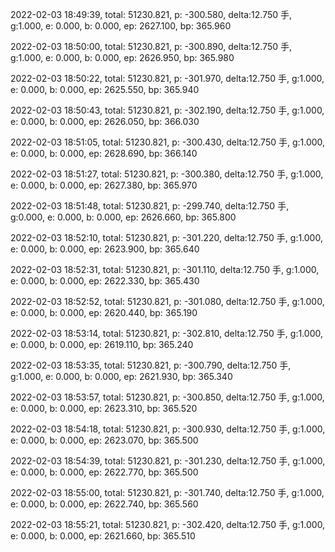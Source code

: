 2022-02-03 18:49:39, total: 51230.821, p: -300.580, delta:12.750 手, g:1.000, e: 0.000, b: 0.000, ep: 2627.100, bp: 365.960

2022-02-03 18:50:00, total: 51230.821, p: -300.890, delta:12.750 手, g:1.000, e: 0.000, b: 0.000, ep: 2626.950, bp: 365.980

2022-02-03 18:50:22, total: 51230.821, p: -301.970, delta:12.750 手, g:1.000, e: 0.000, b: 0.000, ep: 2625.550, bp: 365.940

2022-02-03 18:50:43, total: 51230.821, p: -302.190, delta:12.750 手, g:1.000, e: 0.000, b: 0.000, ep: 2626.050, bp: 366.030

2022-02-03 18:51:05, total: 51230.821, p: -300.430, delta:12.750 手, g:1.000, e: 0.000, b: 0.000, ep: 2628.690, bp: 366.140

2022-02-03 18:51:27, total: 51230.821, p: -300.380, delta:12.750 手, g:1.000, e: 0.000, b: 0.000, ep: 2627.380, bp: 365.970

2022-02-03 18:51:48, total: 51230.821, p: -299.740, delta:12.750 手, g:0.000, e: 0.000, b: 0.000, ep: 2626.660, bp: 365.800

2022-02-03 18:52:10, total: 51230.821, p: -301.220, delta:12.750 手, g:1.000, e: 0.000, b: 0.000, ep: 2623.900, bp: 365.640

2022-02-03 18:52:31, total: 51230.821, p: -301.110, delta:12.750 手, g:1.000, e: 0.000, b: 0.000, ep: 2622.330, bp: 365.430

2022-02-03 18:52:52, total: 51230.821, p: -301.080, delta:12.750 手, g:1.000, e: 0.000, b: 0.000, ep: 2620.440, bp: 365.190

2022-02-03 18:53:14, total: 51230.821, p: -302.810, delta:12.750 手, g:1.000, e: 0.000, b: 0.000, ep: 2619.110, bp: 365.240

2022-02-03 18:53:35, total: 51230.821, p: -300.790, delta:12.750 手, g:1.000, e: 0.000, b: 0.000, ep: 2621.930, bp: 365.340

2022-02-03 18:53:57, total: 51230.821, p: -300.850, delta:12.750 手, g:1.000, e: 0.000, b: 0.000, ep: 2623.310, bp: 365.520

2022-02-03 18:54:18, total: 51230.821, p: -300.930, delta:12.750 手, g:1.000, e: 0.000, b: 0.000, ep: 2623.070, bp: 365.500

2022-02-03 18:54:39, total: 51230.821, p: -301.230, delta:12.750 手, g:1.000, e: 0.000, b: 0.000, ep: 2622.770, bp: 365.500

2022-02-03 18:55:00, total: 51230.821, p: -301.740, delta:12.750 手, g:1.000, e: 0.000, b: 0.000, ep: 2622.740, bp: 365.560

2022-02-03 18:55:21, total: 51230.821, p: -302.420, delta:12.750 手, g:1.000, e: 0.000, b: 0.000, ep: 2621.660, bp: 365.510